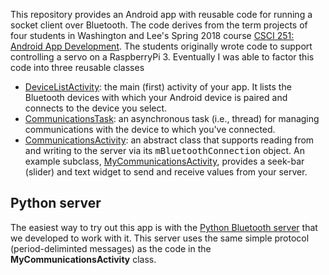 This repository provides an Android app with reusable code for running a socket
client over Bluetooth.  The code derives from the term projects of four
students in Washington and Lee's Spring 2018 course 
[CSCI 251: Android App Development](http://home.wlu.edu/~levys/courses/csci251s2018/).
The students originally wrote code to support controlling a servo on a RaspberryPi 3.
Eventually I was able to factor this code into three reusable classes 
* [DeviceListActivity](https://github.com/simondlevy/BluetoothClient/blob/master/app/src/main/java/levy/cs/wlu/edu/bluetoothclient/DeviceListActivity.java):
the main (first) activity of your app. It lists the Bluetooth devices with which your Android device is paired and connects to the device you select.
* [CommunicationsTask](https://github.com/simondlevy/BluetoothClient/blob/master/app/src/main/java/levy/cs/wlu/edu/bluetoothclient/CommunicationsTask.java):
an asynchronous task (i.e., thread) for managing communications with the device to which you've connected. 
* [CommunicationsActivity](https://github.com/simondlevy/BluetoothClient/blob/master/app/src/main/java/levy/cs/wlu/edu/bluetoothclient/CommunicationsActivity.java):
an abstract class that supports reading from and writing to the server via its <tt>mBluetoothConnection</tt> object.  An example subclass,
[MyCommunicationsActivity](https://github.com/simondlevy/BluetoothClient/blob/master/app/src/main/java/levy/cs/wlu/edu/bluetoothclient/MyCommunicationsActivity.java),
provides a seek-bar (slider) and text widget to send and receive values from your server.

## Python server

The easiest way to try out this app is with the [Python Bluetooth server](https://github.com/simondlevy/PythonBluetoothServer)
that we developed to work with it.  This server uses the same simple protocol (period-deliminted messages) as the code in the
<b>MyCommunicationsActivity</b> class.

